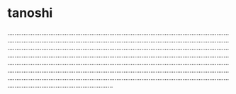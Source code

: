 # tanoshi

...............................................................................................................................................................................................................................................................................................................................................................................................................................................................................................................................................................................................................................................................................................................................................................................................................................................................................................................................................................